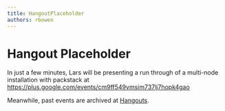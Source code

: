 ```yaml
---
title: HangoutPlaceholder
authors: rbowen
---
```


# Hangout Placeholder

In just a few minutes, Lars will be presenting a run through of a multi-node installation with packstack at <https://plus.google.com/events/cm9ff549vmsim737lj7hopk4gao>

Meanwhile, past events are archived at [Hangouts](/community/hangouts/).
